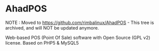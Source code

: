AhadPOS
=======

NOTE : Moved to https://github.com/rimbalinux/AhadPOS - This tree is archived, and will NOT be updated anymore. 

Web-based POS (Point Of Sale) software with Open Source (GPL v2) license. Based on PHP5 &amp; MySQL5
